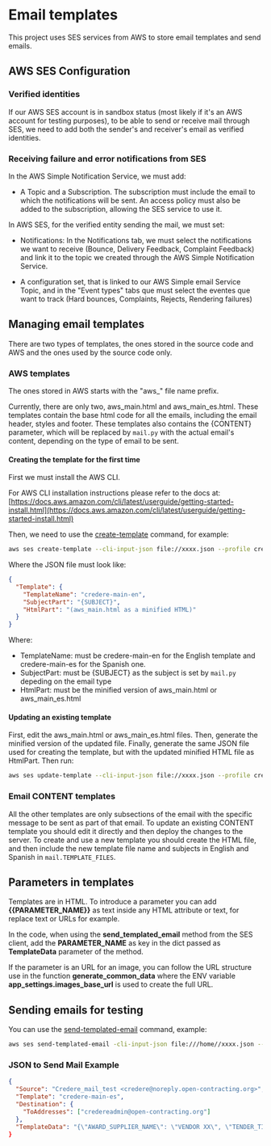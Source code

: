 # Email templates

This project uses SES services from AWS to store email templates and send emails.

## AWS SES Configuration

### Verified identities

If our AWS SES account is in sandbox status (most likely if it's an AWS account for testing purposes), to be able to send or receive mail through SES, we need to add both the sender's and receiver's email as verified identities.

### Receiving failure and error notifications from SES

In the AWS Simple Notification Service, we must add:

- A Topic and a Subscription. The subscription must include the email to which the notifications will be sent.
  An access policy must also be added to the subscription, allowing the SES service to use it.

In AWS SES, for the verified entity sending the mail, we must set:

- Notifications: In the Notifications tab, we must select the notifications we want to receive (Bounce, Delivery Feedback, Complaint Feedback) and link it to the topic we created through the AWS Simple Notification Service.

- A configuration set, that is linked to our AWS Simple email Service Topic, and in the "Event types" tabs que must select the eventes que want to track (Hard bounces, Complaints, Rejects, Rendering failures)

## Managing email templates

There are two types of templates, the ones stored in the source code and AWS and the ones used by the source code only.

### AWS templates

The ones stored in AWS starts with the "aws_" file name prefix.

Currently, there are only two, aws_main.html and aws_main_es.html. 
These templates contain the base html code for all the emails, including the email header, styles and footer.
These templates also contains the {CONTENT} parameter, which will be replaced by `mail.py` with the actual
email's content, depending on the type of email to be sent.

#### Creating the template for the first time

First we must install the AWS CLI.

For AWS CLI installation instructions please refer to the docs at:
[https://docs.aws.amazon.com/cli/latest/userguide/getting-started-install.html](https://docs.aws.amazon.com/cli/latest/userguide/getting-started-install.html)

Then, we need to use the [create-template](https://docs.aws.amazon.com/cli/latest/reference/ses/create-template.html) command, for example:

```bash
aws ses create-template --cli-input-json file://xxxx.json --profile credere-admin
```

Where the JSON file must look like:

```json
{
  "Template": {
    "TemplateName": "credere-main-en",
    "SubjectPart": "{SUBJECT}",
    "HtmlPart": "(aws_main.html as a minified HTML)"
  }
}
```

Where:
- TemplateName: must be credere-main-en for the English template and credere-main-es for the Spanish one.
- SubjectPart: must be {SUBJECT} as the subject is set by `mail.py` depeding on the email type
- HtmlPart: must be the minified version of aws_main.html or aws_main_es.html

#### Updating an existing template

First, edit the aws_main.html or aws_main_es.html files.
Then, generate the minified version of the updated file.
Finally, generate the same JSON file used for creating the template, but with the
updated minified HTML file as HtmlPart.
Then run:

```bash
aws ses update-template --cli-input-json file://xxxx.json --profile credere-admin
```

### Email CONTENT templates

All the other templates are only subsections of the email with the specific message
to be sent as part of that email.
To update an existing CONTENT template you should edit it directly and then deploy the changes to the server.
To create and use a new template you should create the HTML file, and then include the new template file name
and subjects in English and Spanish in `mail.TEMPLATE_FILES`.

## Parameters in templates

Templates are in HTML. To introduce a parameter you can add **{{PARAMETER_NAME}}** as text inside any HTML attribute or text, for replace text or URLs for example.

In the code, when using the **send_templated_email** method from the SES client, add the **PARAMETER_NAME** as key in the dict passed as **TemplateData** parameter of the method.

If the parameter is an URL for an image, you can follow the URL structure use in the function **generate_common_data** where the ENV variable **app_settings.images_base_url** is used to create the full URL.

## Sending emails for testing

You can use the [send-templated-email](https://docs.aws.amazon.com/cli/latest/reference/ses/send-templated-email.html) command, example:

```bash
aws ses send-templated-email -cli-input-json file:///home//xxxx.json --profile credere-admin
```

### JSON to Send Mail Example

```json
{
  "Source": "Credere_mail_test <credere@noreply.open-contracting.org>",
  "Template": "credere-main-es",
  "Destination": {
    "ToAddresses": ["credereadmin@open-contracting.org"]
  },
  "TemplateData": "{\"AWARD_SUPPLIER_NAME\": \"VENDOR XX\", \"TENDER_TITLE\": \"FOOD PROVIDER\""}"
}
```
